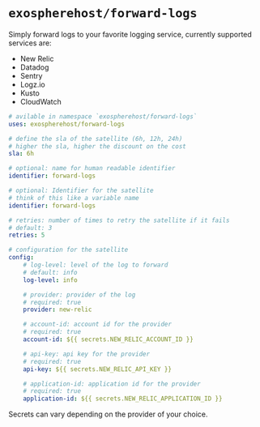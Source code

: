 # `exospherehost/forward-logs`
Simply forward logs to your favorite logging service, currently supported services are:

- New Relic
- Datadog
- Sentry 
- Logz.io
- Kusto 
- CloudWatch

```yaml
# avilable in namespace `exospherehost/forward-logs`
uses: exospherehost/forward-logs

# define the sla of the satellite (6h, 12h, 24h)
# higher the sla, higher the discount on the cost
sla: 6h

# optional: name for human readable identifier
identifier: forward-logs

# optional: Identifier for the satellite
# think of this like a variable name
identifier: forward-logs

# retries: number of times to retry the satellite if it fails
# default: 3
retries: 5

# configuration for the satellite
config:
    # log-level: level of the log to forward
    # default: info
    log-level: info

    # provider: provider of the log
    # required: true
    provider: new-relic

    # account-id: account id for the provider
    # required: true
    account-id: ${{ secrets.NEW_RELIC_ACCOUNT_ID }}

    # api-key: api key for the provider
    # required: true
    api-key: ${{ secrets.NEW_RELIC_API_KEY }}

    # application-id: application id for the provider
    # required: true
    application-id: ${{ secrets.NEW_RELIC_APPLICATION_ID }}
```

Secrets can vary depending on the provider of your choice.